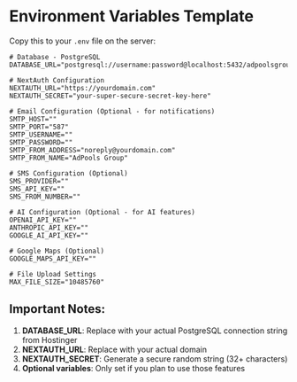 # Environment Variables Template

Copy this to your `.env` file on the server:

```env
# Database - PostgreSQL
DATABASE_URL="postgresql://username:password@localhost:5432/adpoolsgroup"

# NextAuth Configuration
NEXTAUTH_URL="https://yourdomain.com"
NEXTAUTH_SECRET="your-super-secure-secret-key-here"

# Email Configuration (Optional - for notifications)
SMTP_HOST=""
SMTP_PORT="587"
SMTP_USERNAME=""
SMTP_PASSWORD=""
SMTP_FROM_ADDRESS="noreply@yourdomain.com"
SMTP_FROM_NAME="AdPools Group"

# SMS Configuration (Optional)
SMS_PROVIDER=""
SMS_API_KEY=""
SMS_FROM_NUMBER=""

# AI Configuration (Optional - for AI features)
OPENAI_API_KEY=""
ANTHROPIC_API_KEY=""
GOOGLE_AI_API_KEY=""

# Google Maps (Optional)
GOOGLE_MAPS_API_KEY=""

# File Upload Settings
MAX_FILE_SIZE="10485760"
```

## Important Notes:

1. **DATABASE_URL**: Replace with your actual PostgreSQL connection string from Hostinger
2. **NEXTAUTH_URL**: Replace with your actual domain
3. **NEXTAUTH_SECRET**: Generate a secure random string (32+ characters)
4. **Optional variables**: Only set if you plan to use those features
